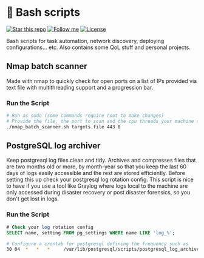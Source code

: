 # :green_book: Bash scripts

[![Star this repo](https://img.shields.io/github/stars/Dyarven/bash-scripts?style=social)](https://github.com/Dyarven/bash-scripts/stargazers)
[![Follow me](https://img.shields.io/github/followers/Dyarven?style=social)](https://github.com/Dyarven)
[![License](https://img.shields.io/github/license/Dyarven/bash-scripts)](https://github.com/Dyarven/bash-scripts/blob/main/LICENSE)

Bash scripts for task automation, network discovery, deploying configurations... etc. Also contains some QoL stuff and personal projects.

## Nmap batch scanner
Made with nmap to quickly check for open ports on a list of IPs provided via text file with multithreading support and a progression bar.

### Run the Script
```bash
# Run as sudo (some commands require root to make changes)
# Provide the file, the port to scan and the cpu threads your machine can handle:
./nmap_batch_scanner.sh targets.file 443 8
```


## PostgreSQL log archiver
Keep postgresql log files clean and tidy. Archives and compresses files that are two months old or more, by month-year so that you keep the last 60 days of logs easily accessible and the rest are stored efficiently.
Before setting this up check your postgresql log rotation config. This script is nice to have if you use a tool like Graylog where logs local to the machine are only accessed during disaster recovery or post disaster forensics, so you don't get lost in logs.

### Run the Script
```sql
# Check your log rotation config
SELECT name, setting FROM pg_settings WHERE name LIKE 'log_%';
```
```bash
# Configure a crontab for postgresql defining the frequency such as
30 04  *   *   *     /var/lib/postgresql/scripts/postgresql_log_archiver.sh

```
